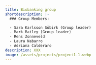 ```yaml
---
title: Biobanking group
shortdescription: |-
  ### Group Members:

  - Sara Karlsson Söbirk (Group leader)
  - Mark Bailey (Group leader)
  - Rens Zonneveld
  - Laura Nabarro
  - Adriana Calderaro
description: XXX
image: /assets/projects/project1-1.webp
---
```


